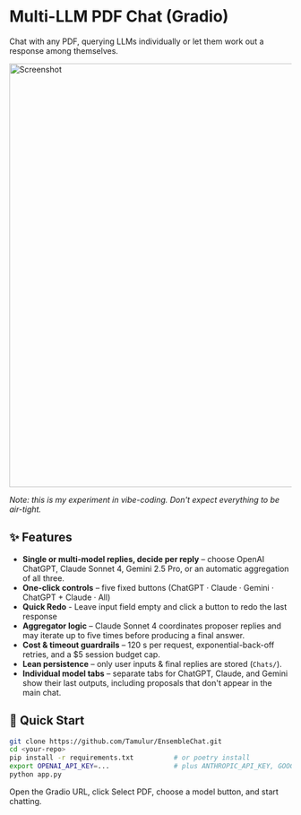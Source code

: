 # Multi-LLM PDF Chat (Gradio)

Chat with any PDF, querying LLMs individually or let them work out a response among themselves.

<img width="1875" height="756" alt="Screenshot" src="https://github.com/user-attachments/assets/9f888619-a6b1-4636-9098-74e14735adbd" />

_Note: this is my experiment in vibe-coding. Don't expect everything to be air-tight._

## ✨ Features
- **Single or multi-model replies, decide per reply** – choose OpenAI ChatGPT, Claude Sonnet 4, Gemini 2.5 Pro, or an automatic aggregation of all three.
- **One-click controls** – five fixed buttons (ChatGPT · Claude · Gemini · ChatGPT + Claude · All)
- **Quick Redo** - Leave input field empty and click a button to redo the last response
- **Aggregator logic** – Claude Sonnet 4 coordinates proposer replies and may iterate up to five times before producing a final answer.
- **Cost & timeout guardrails** – 120 s per request, exponential-back-off retries, and a \$5 session budget cap.
- **Lean persistence** – only user inputs & final replies are stored (`Chats/`).
- **Individual model tabs** – separate tabs for ChatGPT, Claude, and Gemini show their last outputs, including proposals that don't appear in the main chat.


## 🚀 Quick Start
```bash
git clone https://github.com/Tamulur/EnsembleChat.git
cd <your-repo>
pip install -r requirements.txt          # or poetry install
export OPENAI_API_KEY=...                # plus ANTHROPIC_API_KEY, GOOGLE_API_KEY
python app.py
```

Open the Gradio URL, click Select PDF, choose a model button, and start chatting.
